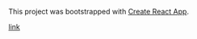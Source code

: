 This project was bootstrapped with [Create React App](https://github.com/facebook/create-react-app).

[link](http://olli208.github.io/sxm-assignment)
